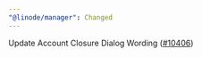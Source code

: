 ```yaml
---
"@linode/manager": Changed
---
```


Update Account Closure Dialog Wording ([#10406](https://github.com/linode/manager/pull/10406))

